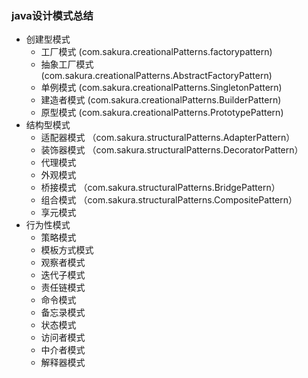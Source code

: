 ### java设计模式总结

- 创建型模式
    - 工厂模式 (com.sakura.creationalPatterns.factorypattern)
    - 抽象工厂模式 (com.sakura.creationalPatterns.AbstractFactoryPattern)
    - 单例模式 (com.sakura.creationalPatterns.SingletonPattern)
    - 建造者模式 (com.sakura.creationalPatterns.BuilderPattern)
    - 原型模式 (com.sakura.creationalPatterns.PrototypePattern)
- 结构型模式
    - 适配器模式 （com.sakura.structuralPatterns.AdapterPattern）
    - 装饰器模式 （com.sakura.structuralPatterns.DecoratorPattern）
    - 代理模式
    - 外观模式
    - 桥接模式 （com.sakura.structuralPatterns.BridgePattern）
    - 组合模式 （com.sakura.structuralPatterns.CompositePattern）
    - 享元模式
- 行为性模式
    - 策略模式
    - 模板方式模式
    - 观察者模式
    - 迭代子模式
    - 责任链模式
    - 命令模式
    - 备忘录模式
    - 状态模式
    - 访问者模式
    - 中介者模式
    - 解释器模式
    

